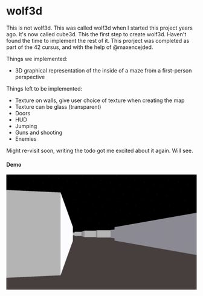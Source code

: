 # wolf3d

This is not wolf3d. This was called wolf3d when I started this project years ago.
It's now called cube3d. This the first step to create wolf3d. Haven't found the time to implement the rest of it.
This prorject was completed as part of the 42 cursus, and with the help of @maxencejded.

Things we implemented:

- 3D graphical representation of the inside of a maze from a first-person perspective

Things left to be implemented:

- Texture on walls, give user choice of texture when creating the map
- Texture can be glass (transparent)
- Doors
- HUD
- Jumping
- Guns and shooting
- Enemies

Might re-visit soon, writing the todo got me excited about it again. Will see.

#### Demo

![](./demo/demo.gif)
